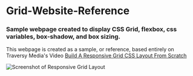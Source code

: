 # Grid-Website-Reference
### Sample webpage created to display CSS Grid, flexbox, css variables, box-shadow, and box sizing.

This webpage is created as a sample, or reference, based entirely on Traversy Media's Video
[Build A Responsive Grid CSS Layout From Scratch](https://youtu.be/moBhzSC455o)

![Screenshot of Responsive Grid Layout](https://dl.airtable.com/.attachments/051c601ab0763c30d6770217a83316d3/06fb6bcc/Screenshot2019-11-2701.24.10.png)



